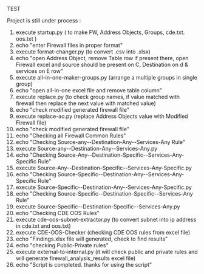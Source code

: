 TEST

Project is still under process : 

1) execute startup.py  ( to make FW, Address Objects, Groups, cde.txt. oos.txt )
2) echo "enter Firewall files in proper format" 
3) execute format-changer.py (to convert .csv into .xlsx)
4) echo "open Address Object, remove Table row if present there, open Firewall excel and source should be present on C, Destination on d & services on  E row"
5) execute all-in-one-maker-groups.py (arrange a multiple groups in single group)
6) echo "open all-in-one excel file and remove table column"
7) execute replace.py (to check group names, if value matched with firewall then replace the next value with matched value)
8) echo "check modified generated firewall file"
9) execute replace-ao.py (replace Address Objects value with Modified Firewall file)
10) echo "check modified generated firewall file"
11) echo "Checking all Firewall Common Rules"
12) echo "Checking Source-any--Destination-Any--Services-Any Rule"
13) execute Source-any--Destination-Any--Services-Any.py
14) echo "Checking Source-Any--Destination-Specific--Services-Any-Specific Rule"
15) execute Source-Any--Destination-Specific--Services-Any-Specific.py
16) echo "Checking Source-Specific--Destination-Any--Services-Any-Specific Rule"
17) execute Source-Specific--Destination-Any--Services-Any-Specific.py
18) echo "Checking Source-Specific--Destination-Specific--Services-Any Rule"
19) execute Source-Specific--Destination-Specific--Services-Any.py
20) echo "Checking CDE OOS Rules"
21) execute cde-oos-subnet-extractor.py (to convert subnet into ip address in cde.txt and oos.txt)
22) execute CDE-OOS-Checker (checking CDE OOS rules from excel file)
23) echo "Findings.xlsx file will generated, check to find results"
24) echo "checking Public-Private rules"
25) execute external-to-internal.py (it will check public and private rules and will generate firewall_analysis_results excel file)
26) echo "Script is completed. thanks for using the script"
